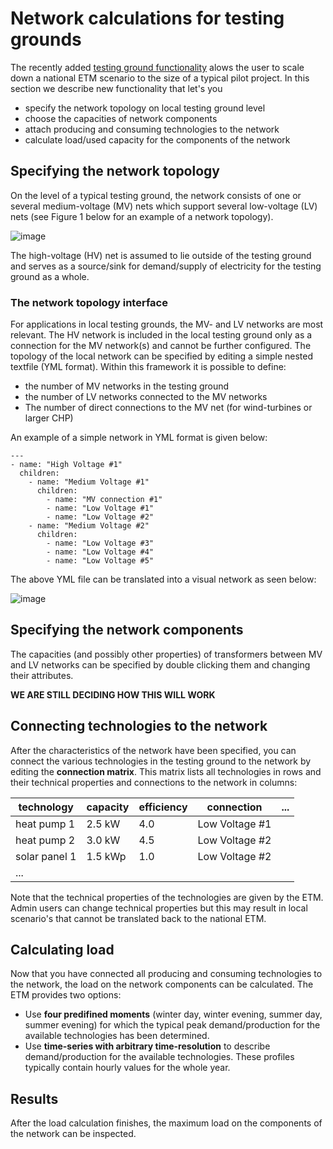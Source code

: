 # Network calculations for testing grounds

The recently added [testing ground functionality](testing_ground.md) alows the user to scale down a national ETM scenario to the size of a typical pilot project. In this section we describe new functionality that let's you

* specify the network topology on local testing ground level
* choose the capacities of network components
* attach producing and consuming technologies to the network
* calculate load/used capacity for the components of the network

## Specifying the network topology

On the level of a typical testing ground, the network consists of one or several medium-voltage (MV) nets which support several low-voltage (LV) nets (see Figure 1 below for an example of a network topology).

![image](https://raw.githubusercontent.com/quintel/documentation/master/images/network.png "The network topology interface")

The high-voltage (HV) net is assumed to lie outside of the testing ground and serves as a source/sink for demand/supply of electricity for the testing ground as a whole.

### The network topology interface

For applications in local testing grounds, the MV- and LV networks are most relevant. The HV network is included in the local testing ground only as a connection for the MV network(s) and cannot be further configured. The topology of the local network can be specified by editing a simple nested textfile (YML format). Within this framework it is possible to define:

* the number of MV networks in the testing ground
* the number of LV networks connected to the MV networks
* The number of direct connections to the MV net (for wind-turbines or larger CHP)

An example of a simple network in YML format is given below:

```
---
- name: "High Voltage #1"
  children:
    - name: "Medium Voltage #1"
      children:
      	- name: "MV connection #1"
        - name: "Low Voltage #1"
        - name: "Low Voltage #2"
    - name: "Medium Voltage #2"
      children:
        - name: "Low Voltage #3"
        - name: "Low Voltage #4"
        - name: "Low Voltage #5"

```
The above YML file can be translated into a visual network as seen below:

![image](https://raw.githubusercontent.com/quintel/documentation/master/images/basic_topology.png)

## Specifying the network components

The capacities (and possibly other properties) of transformers between MV and LV networks can be specified by double clicking them and changing their attributes.

**WE ARE STILL DECIDING HOW THIS WILL WORK**

## Connecting technologies to the network

After the characteristics of the network have been specified, you can connect the various technologies in the testing ground to the network by editing the **connection matrix**. This matrix lists all technologies in rows and their technical properties and connections to the network in columns:

|technology|capacity|efficiency|connection|...|
|---|---|---|---|---|
|heat pump 1| 2.5 kW| 4.0  | Low Voltage #1  |   |
|heat pump 2| 3.0 kW| 4.5  | Low Voltage #2  |   |
|solar panel 1| 1.5 kWp| 1.0 | Low Voltage #2  |   |
|...   |   |   |   |   |

Note that the technical properties of the technologies are given by the ETM. Admin users can change technical properties but this may result in local scenario's that cannot be translated back to the national ETM.

## Calculating load

Now that you have connected all producing and consuming technologies to the network, the load on the network components can be calculated. The ETM provides two options:

* Use **four predifined moments** (winter day, winter evening, summer day, summer evening) for which the typical peak demand/production for the available technologies has been determined.
* Use **time-series with arbitrary time-resolution** to describe demand/production for the available technologies. These profiles typically contain hourly values for the whole year.

## Results

After the load calculation finishes, the maximum load on the components of the network can be inspected.

